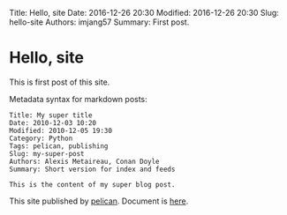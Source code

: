 Title: Hello, site
Date: 2016-12-26 20:30
Modified: 2016-12-26 20:30
Slug: hello-site
Authors: imjang57
Summary: First post.

# Hello, site

This is first post of this site.

Metadata syntax for markdown posts:

```
Title: My super title
Date: 2010-12-03 10:20
Modified: 2010-12-05 19:30
Category: Python
Tags: pelican, publishing
Slug: my-super-post
Authors: Alexis Metaireau, Conan Doyle
Summary: Short version for index and feeds

This is the content of my super blog post.
```

This site published by [pelican](http://blog.getpelican.com). Document is [here](http://docs.getpelican.com).

